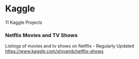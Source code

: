<!--
 * @Author: zihao_zhong
 * @Date: 2022-03-11 19:17:30
 * @LastEditTime: 2022-03-11 19:20:33
 * @LastEditors: zihao_zhong
 * @Description: 
 * @FilePath: /undefined/Users/danielzhong/Desktop/Kaggle/README.md
-->
# Kaggle
 11 Kaggle Projects

### Netflix Movies and TV Shows
Listings of movies and tv shows on Netflix - Regularly Updated
https://www.kaggle.com/shivamb/netflix-shows